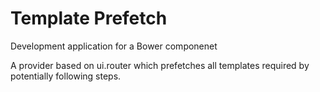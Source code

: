 Template Prefetch
===========
Development application for a Bower componenet

A provider based on ui.router which prefetches all templates required by potentially following steps.